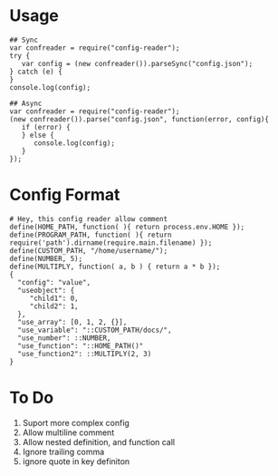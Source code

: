 Usage
=====
```
## Sync
var confreader = require("config-reader");
try {
   var config = (new confreader()).parseSync("config.json");
} catch (e) {
}
console.log(config);

## Async
var confreader = require("config-reader");
(new confreader()).parse("config.json", function(error, config){
   if (error) {
   } else {
      console.log(config);
   }
});

```

Config Format
============
```
# Hey, this config reader allow comment
define(HOME_PATH, function( ){ return process.env.HOME });
define(PROGRAM_PATH, function( ){ return require('path').dirname(require.main.filename) });
define(CUSTOM_PATH, "/home/username/");
define(NUMBER, 5);
define(MULTIPLY, function( a, b ) { return a * b });
{
  "config": "value",
  "useobject": {
     "child1": 0,
     "child2": 1,
  },
  "use_array": [0, 1, 2, {}],
  "use_variable": "::CUSTOM_PATH/docs/",
  "use_number": ::NUMBER,
  "use_function": "::HOME_PATH()"
  "use_function2": ::MULTIPLY(2, 3)
}
```

To Do
=====
1. Suport more complex config
2. Allow multiline comment
3. Allow nested definition, and function call
4. Ignore trailing comma
5. ignore quote in key definiton